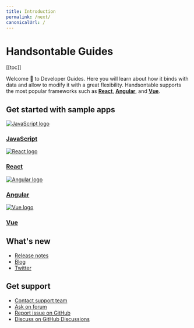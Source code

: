 ```yaml
---
title: Introduction
permalink: /next/
canonicalUrl: /
---
```


# Handsontable Guides

[[toc]]

Welcome 👋 to Developer Guides. Here you will learn about how it binds with data and allow to modify it with a great flexibility. Handsontable supports the most popular frameworks such as **[React](../react-installation)**, **[Angular]()**, and **[Vue]()**.

## Get started with sample apps

<div class="row-items-container">
    <a href="hello-world" class="row-item">
     <img class="integration-framework-logo" src="/img/pages/introduction/javascript.svg" alt="JavaScript logo" />
     <h3>JavaScript</h3>
    </a>

   <a href="react-simple-example" class="row-item">
   <img class="integration-framework-logo" src="/img/pages/introduction/react.svg" alt="React logo" />
    <h3>React</h3>
   </a>
   
   <a href="angular-simple-example" class="row-item">
    <img class="integration-framework-logo" src="/img/pages/introduction/angular.svg" alt="Angular logo" />
    <h3>Angular</h3>
   </a>
   
   <a href="vue-simple-example" class="row-item">
    <img class="integration-framework-logo" src="/img/pages/introduction/vue.svg" alt="Vue logo" />
    <h3>Vue</h3>
   </a>
</div>

## What's new

- [Release notes](release-notes)
- [Blog](https://handsontable.com/blog)
- [Twitter](https://twitter.com/handsontable)

## Get support

- [Contact support team](https://handsontable.com/contact?category=technical_support)
- [Ask on forum](https://forum.handsontable.com)
- [Report issue on GitHub](https://github.com/handsontable/handsontable/discussions)
- [Discuss on GitHub Discussions](https://github.com/handsontable/handsontable/discussions)
